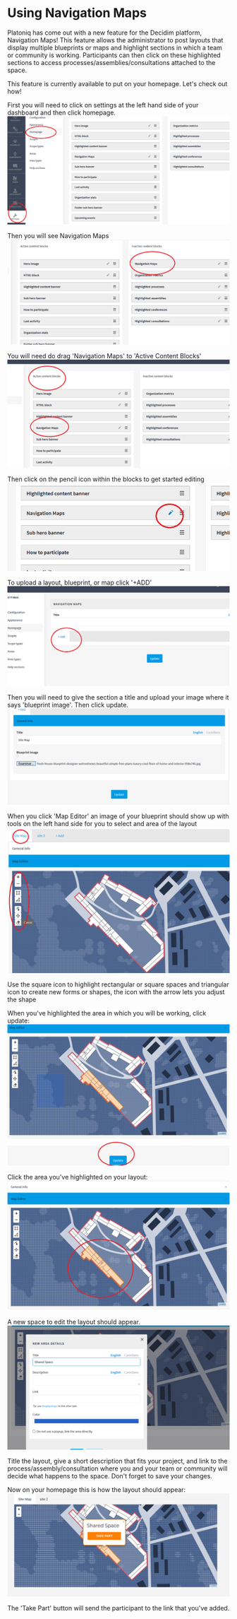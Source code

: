 # Using Navigation Maps 
 
Platoniq has come out with a new feature for the Decidim platform, Navigation Maps! This feature allows the administrator to post layouts that display multiple blueprints or maps and highlight sections in which a team or community is working. Participants can then click on these highlighted sections to access processes/assemblies/consultations attached to the space.

This feature is currently available to put on your homepage. Let's check out how!

First you will need to click on settings at the left hand side of your dashboard and then click homepage. 
![0](0.png)

Then you will see Navigation Maps
![1](1.png)

You will need do drag 'Navigation Maps' to 'Active Content Blocks'
![2](2.png)

Then click on the pencil icon within the blocks to get started editing
![3](3.png)

To upload a layout, blueprint, or map click '+ADD'
![4](4.png)

Then you will need to give the section a title and upload your image where it says 'blueprint image'. Then click update.
![5](5.png)

When you click 'Map Editor' an image of your blueprint should show up with tools on the left hand side for you to select and area of the layout
![6.2](6.2.png)

Use the square icon to highlight rectangular or square spaces and triangular icon to create new forms or shapes, the icon with the arrow lets you adjust the shape

When you've highlighted the area in which you will be working, click update:
![6.3](6.3.png)

Click the area you've highlighted on your layout:
![6.4](6.4.png)

A new space to edit the layout should appear. 
![6.5](6.5.png)

Title the layout, give a short description that fits your project, and link to the process/assembly/consultation where you and your team or community will decide what happens to the space. Don't forget to save your changes.

Now on your homepage this is how the layout should appear:
![6.6](6.6.png)

The 'Take Part' button will send the participant to the link that you've added.
